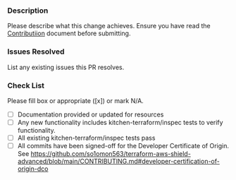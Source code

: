 ### Description

Please describe what this change achieves. Ensure you have read the [Contributiion](https://github.com/so1omon563/terraform-aws-shield-advanced/blob/main/CONTRIBUTING.md) document before submitting.

### Issues Resolved

List any existing issues this PR resolves.

### Check List
Please fill box or appropriate ([x]) or mark N/A.
- [ ] Documentation provided or updated for resources
- [ ] Any new functionality includes kitchen-terraform/inspec tests to verify functionality.
- [ ] All existing kitchen-terraform/inspec tests pass
- [ ] All commits have been signed-off for the Developer Certificate of Origin. See <https://github.com/so1omon563/terraform-aws-shield-advanced/blob/main/CONTRIBUTING.md#developer-certification-of-origin-dco>
